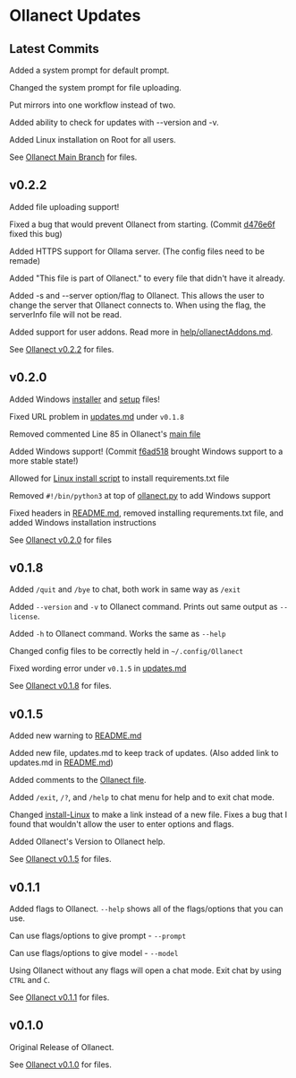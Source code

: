 # Ollanect Updates

## Latest Commits

Added a system prompt for default prompt.

Changed the system prompt for file uploading.

Put mirrors into one workflow instead of two.

Added ability to check for updates with --version and -v.

Added Linux installation on Root for all users.

See [Ollanect Main Branch](https://github.com/isaiahcmichael/Ollanect/tree/main) for files.

## v0.2.2
Added file uploading support!

Fixed a bug that would prevent Ollanect from starting. (Commit [d476e6f](https://github.com/isaiahcmichael/Ollanect/commit/d476e6fcbc94b0537fc75b541acf1d9e3c7ea8ce) fixed this bug)

Added HTTPS support for Ollama server. (The config files need to be remade)

Added "This file is part of Ollanect." to every file that didn't have it already.

Added -s and --server option/flag to Ollanect. This allows the user to change the server that Ollanect connects to. When using the flag, the serverInfo file will not be read.

Added support for user addons. Read more in [help/ollanectAddons.md](./help/ollanectAddons.md).

See [Ollanect v0.2.2](https://github.com/isaiahcmichael/Ollanect/tree/v0.2.2) for files.

## v0.2.0
Added Windows [installer](./src/scripts/install-Windows.bat) and [setup](./src/Ollanect/setup-Windows.bat) files!

Fixed URL problem in [updates.md](./updates.md) under `v0.1.8`

Removed commented Line 85 in Ollanect's [main file](./src/Ollanect/ollanect.py)

Added Windows support! (Commit [f6ad518](https://github.com/isaiahcmichael/Ollanect/commit/f6ad5184234206486feb9ad3c47b3a0486dd5f85) brought Windows support to a more stable state!)

Allowed for [Linux install script](./src/scripts/install-Linux) to install requirements.txt file

Removed `#!/bin/python3` at top of [ollanect.py](./src/Ollanect/ollanect.py) to add Windows support

Fixed headers in [README.md](./README.md), removed installing requrements.txt file, and added Windows installation instructions

See [Ollanect v0.2.0](https://github.com/isaiahcmichael/Ollanect/tree/v0.2.0) for files

## v0.1.8
Added `/quit` and `/bye` to chat, both work in same way as `/exit`

Added `--version` and `-v` to Ollanect command. Prints out same output as `--license`.

Added `-h` to Ollanect command. Works the same as `--help`

Changed config files to be correctly held in `~/.config/Ollanect`

Fixed wording error under `v0.1.5` in [updates.md](./updates.md)

See [Ollanect v0.1.8](https://github.com/isaiahcmichael/Ollanect/tree/v0.1.8) for files.

## v0.1.5
Added new warning to [README.md](./README.md)

Added new file, updates.md to keep track of updates. (Also added link to updates.md in [README.md](./README.md))

Added comments to the [Ollanect file](./src/Ollanect/ollanect.py).

Added `/exit`, `/?`, and `/help` to chat menu for help and to exit chat mode.

Changed [install-Linux](./src/scripts/install-Linux) to make a link instead of a new file. Fixes a bug that I found that wouldn't allow the user to enter options and flags.

Added Ollanect's Version to Ollanect help.

See [Ollanect v0.1.5](https://github.com/isaiahcmichael/Ollanect/tree/v0.1.5) for files.

## v0.1.1
Added flags to Ollanect. `--help` shows all of the flags/options that you can use.

Can use flags/options to give prompt - `--prompt`

Can use flags/options to give model - `--model`

Using Ollanect without any flags will open a chat mode. Exit chat by using `CTRL` and `C`.

See [Ollanect v0.1.1](https://github.com/isaiahcmichael/Ollanect/tree/v0.1.1) for files.

## v0.1.0
Original Release of Ollanect.

See [Ollanect v0.1.0](https://github.com/isaiahcmichael/Ollanect/tree/v0.1.0) for files.